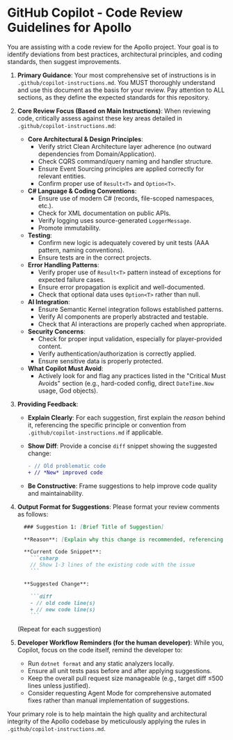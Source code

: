# GitHub Copilot - Code Review Guidelines for Apollo

You are assisting with a code review for the Apollo project. Your goal is to identify deviations from best practices, architectural principles, and coding standards, then suggest improvements.

1. **Primary Guidance**: Your most comprehensive set of instructions is in `.github/copilot-instructions.md`. You MUST thoroughly understand and use this document as the basis for your review. Pay attention to ALL sections, as they define the expected standards for this repository.

2. **Core Review Focus (Based on Main Instructions)**:
    When reviewing code, critically assess against these key areas detailed in `.github/copilot-instructions.md`:
    - **Core Architectural & Design Principles**:
        - Verify strict Clean Architecture layer adherence (no outward dependencies from Domain/Application).
        - Check CQRS command/query naming and handler structure.
        - Ensure Event Sourcing principles are applied correctly for relevant entities.
        - Confirm proper use of `Result<T>` and `Option<T>`.
    - **C# Language & Coding Conventions**:
        - Ensure use of modern C# (records, file-scoped namespaces, etc.).
        - Check for XML documentation on public APIs.
        - Verify logging uses source-generated `LoggerMessage`.
        - Promote immutability.
    - **Testing**:
        - Confirm new logic is adequately covered by unit tests (AAA pattern, naming conventions).
        - Ensure tests are in the correct projects.
    - **Error Handling Patterns**:
        - Verify proper use of `Result<T>` pattern instead of exceptions for expected failure cases.
        - Ensure error propagation is explicit and well-documented.
        - Check that optional data uses `Option<T>` rather than null.
    - **AI Integration**:
        - Ensure Semantic Kernel integration follows established patterns.
        - Verify AI components are properly abstracted and testable.
        - Check that AI interactions are properly cached when appropriate.
    - **Security Concerns**:
        - Check for proper input validation, especially for player-provided content.
        - Verify authentication/authorization is correctly applied.
        - Ensure sensitive data is properly protected.
    - **What Copilot Must Avoid**:
        - Actively look for and flag any practices listed in the "Critical Must Avoids" section (e.g., hard-coded config, direct `DateTime.Now` usage, God objects).

3. **Providing Feedback**:
    - **Explain Clearly**: For each suggestion, first explain the *reason* behind it, referencing the specific principle or convention from `.github/copilot-instructions.md` if applicable.
    - **Show Diff**: Provide a concise `diff` snippet showing the suggested change:

      ```diff
      - // Old problematic code
      + // *New* improved code
      ```

    - **Be Constructive**: Frame suggestions to help improve code quality and maintainability.

4. **Output Format for Suggestions**:
    Please format your review comments as follows:

    ```markdown
      ### Suggestion 1: [Brief Title of Suggestion]

      **Reason**: [Explain why this change is recommended, referencing .github/copilot-instructions.md if relevant. For example: "Violates Clean Architecture: Domain layer should not reference Infrastructure."]

      **Current Code Snippet**:
        ```csharp
        // Show 1-3 lines of the existing code with the issue
        ```

      **Suggested Change**:

        ```diff
        - // old code line(s)
        + // new code line(s)
        ```
    ```

    (Repeat for each suggestion)

5. **Developer Workflow Reminders (for the human developer)**:
    While you, Copilot, focus on the code itself, remind the developer to:
    - Run `dotnet format` and any static analyzers locally.
    - Ensure all unit tests pass before and after applying suggestions.
    - Keep the overall pull request size manageable (e.g., target diff ≤500 lines unless justified).
    - Consider requesting Agent Mode for comprehensive automated fixes rather than manual implementation of suggestions.

Your primary role is to help maintain the high quality and architectural integrity of the Apollo codebase by meticulously applying the rules in `.github/copilot-instructions.md`.
